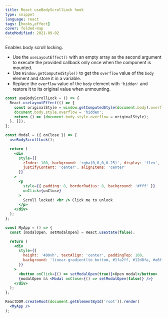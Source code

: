 ```yaml
---
title: React useBodyScrollLock hook
type: snippet
language: react
tags: [hooks,effect]
cover: folded-map
dateModified: 2021-09-02
---
```


Enables body scroll locking.

- Use the `useLayoutEffect()` with an empty array as the second argument to execute the provided callback only once when the component is mounted.
- Use `Window.getComputedStyle()` to get the `overflow` value of the `body` element and store it in a variable.
- Replace the `overflow` value of the `body` element with `'hidden'` and restore it to its original value when unmounting.

```jsx
const useBodyScrollLock = () => {
  React.useLayoutEffect(() => {
    const originalStyle = window.getComputedStyle(document.body).overflow;
    document.body.style.overflow = 'hidden';
    return () => (document.body.style.overflow = originalStyle);
  }, []);
};

const Modal = ({ onClose }) => {
  useBodyScrollLock();

  return (
    <div
      style={{
        zIndex: 100, background: 'rgba(0,0,0,0.25)', display: 'flex',
        justifyContent: 'center', alignItems: 'center'
      }}
    >
      <p
        style={{ padding: 8, borderRadius: 8, background: '#fff' }}
        onClick={onClose}
      >
        Scroll locked! <br /> Click me to unlock
      </p>
    </div>
  );
};

const MyApp = () => {
  const [modalOpen, setModalOpen] = React.useState(false);

  return (
    <div
      style={{
        height: '400vh', textAlign: 'center', paddingTop: 100,
        background: 'linear-gradient(to bottom, #1fa2ff, #12d8fa, #a6ffcb)'
      }}
    >
      <button onClick={() => setModalOpen(true)}>Open modal</button>
      {modalOpen && <Modal onClose={() => setModalOpen(false)} />}
    </div>
  );
};

ReactDOM.createRoot(document.getElementById('root')).render(
  <MyApp />
);
```

